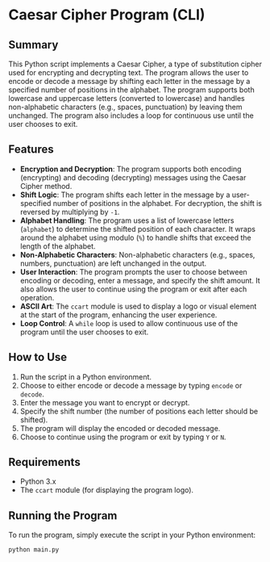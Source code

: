 # Caesar Cipher Program (CLI)

## Summary
This Python script implements a Caesar Cipher, a type of substitution cipher used for encrypting and decrypting text. The program allows the user to encode or decode a message by shifting each letter in the message by a specified number of positions in the alphabet. The program supports both lowercase and uppercase letters (converted to lowercase) and handles non-alphabetic characters (e.g., spaces, punctuation) by leaving them unchanged. The program also includes a loop for continuous use until the user chooses to exit.

## Features
- **Encryption and Decryption**: The program supports both encoding (encrypting) and decoding (decrypting) messages using the Caesar Cipher method.
- **Shift Logic**: The program shifts each letter in the message by a user-specified number of positions in the alphabet. For decryption, the shift is reversed by multiplying by `-1`.
- **Alphabet Handling**: The program uses a list of lowercase letters (`alphabet`) to determine the shifted position of each character. It wraps around the alphabet using modulo (`%`) to handle shifts that exceed the length of the alphabet.
- **Non-Alphabetic Characters**: Non-alphabetic characters (e.g., spaces, numbers, punctuation) are left unchanged in the output.
- **User Interaction**: The program prompts the user to choose between encoding or decoding, enter a message, and specify the shift amount. It also allows the user to continue using the program or exit after each operation.
- **ASCII Art**: The `ccart` module is used to display a logo or visual element at the start of the program, enhancing the user experience.
- **Loop Control**: A `while` loop is used to allow continuous use of the program until the user chooses to exit.

## How to Use
1. Run the script in a Python environment.
2. Choose to either encode or decode a message by typing `encode` or `decode`.
3. Enter the message you want to encrypt or decrypt.
4. Specify the shift number (the number of positions each letter should be shifted).
5. The program will display the encoded or decoded message.
6. Choose to continue using the program or exit by typing `Y` or `N`.

## Requirements
- Python 3.x
- The `ccart` module (for displaying the program logo).

## Running the Program
To run the program, simply execute the script in your Python environment:
```bash
python main.py
```
